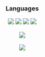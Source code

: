 <h3 align="center">Languages</h1>
<div align="center">
  <div>
    <img src="https://img.shields.io/badge/C%23-090909?style=for-the-badge&logo=sharp&logoColor=99CC00">
    <img src="https://img.shields.io/badge/-C-090909?style=for-the-badge&logo=C&logoColor=6296CC">
    <img src="https://img.shields.io/badge/-C++-090909?style=for-the-badge&logo=C%2b%2b&logoColor=6296CC">
    <img src="https://img.shields.io/badge/-Python-090909?style=for-the-badge&logo=python&logoColor=3776AB">
  </div>
</div>

<br>

<div align="center">
    <img src="https://github-readme-stats.vercel.app/api?username=CLEVER1337&theme=bear&show_icons=true&hide_border=true&count_private=true">
</div>

<br>

<div align="center">
    <img src="https://github-readme-stats.vercel.app/api/top-langs/?username=CLEVER1337&layout=donut&hide=HTML,CSS,JavaScript&theme=radical">
</div>
